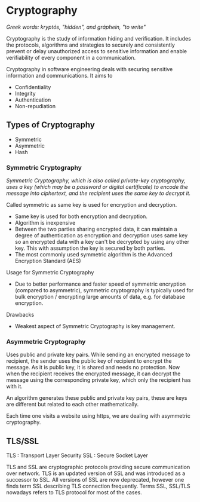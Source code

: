 # Cryptography

*Greek words: kryptós, "hidden", and gráphein, "to write"*

Cryptography is the study of information hiding and verification. It includes the
protocols, algorithms and strategies to securely and consistently prevent or delay
unauthorized access to sensitive information and enable verifiability of every
component in a communication.

Cryptography in software engineering deals with securing sensitive information
and communications. It aims to

- Confidentiality
- Integrity
- Authentication
- Non-repudiation


## Types of Cryptography

- Symmetric
- Asymmetric
- Hash

### Symmetric Cryptography

*Symmetric Cryptography, which is also called private-key cryptography, uses a
key (which may be a password or digital certificate) to encode the message into
ciphertext, and the recipient uses the same key to decrypt it.*

Called symmetric as same key is used for encryption and decryption.

- Same key is used for both encryption and decryption.
- Algorithm is inexpensive
- Between the two parties sharing encrypted data, it can maintain a degree of authentication
as encryption and decryption uses same key so an encrypted data with a key can't
be decrypted by using any other key. This with assumption the key is secured by both
parties.
- The most commonly used symmetric algorithm is the Advanced Encryption Standard (AES)

Usage for Symmetric Cryptography
- Due to better performance and faster speed of symmetric encryption (compared
to asymmetric), symmetric cryptography is typically used for bulk encryption /
encrypting large amounts of data, e.g. for database encryption.

Drawbacks
- Weakest aspect of Symmetric Cryptography is key management.


### Asymmetric Cryptography

Uses public and private key pairs. While sending an encrypted message to recipient, the sender uses the public key of
recipient to encrypt the message. As it is public key, it is shared and needs no protection. Now when the recipient receives
the encrypted message, it can decrypt the message using the corresponding private key, which only the recipient has with it.

An algorithm generates these public and private key pairs, these are keys are different but related to each other mathematically.

Each time one visits a website using https, we are dealing with asymmetric cryptography.


## TLS/SSL

TLS : Transport Layer Security
SSL : Secure Socket Layer

TLS and SSL are cryptographic protocols providing secure communication over network.
TLS is an updated version of SSL and was introduced as a successor to SSL. All versions of SSL are now deprecated, however
one finds term SSL describing TLS connection frequently. Terms SSL, SSL/TLS nowadays refers to TLS protocol for most of the
cases.
